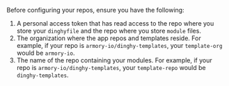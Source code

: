 Before configuring your repos, ensure you have the following:

1. A personal access token that has read access to the repo where you store your `dinghyfile` and the repo where you store `module` files.
1. The organization where the app repos and templates reside. For example, if your repo is `armory-io/dinghy-templates`, your `template-org` would be `armory-io`.
1. The name of the repo containing your modules. For example, if your repo is `armory-io/dinghy-templates`, your `template-repo` would be `dinghy-templates`.
